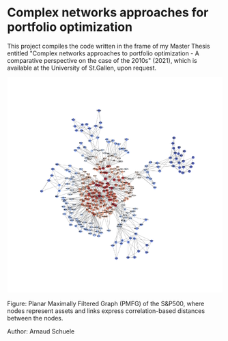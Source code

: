 # Complex networks approaches for portfolio optimization

This project compiles the code written in the frame of my Master Thesis entitled "Complex networks approaches to portfolio optimization - A comparative perspective on the case of the 2010s" (2021), which is available at the University of St.Gallen, upon request.

![cls_pmfg_label](https://github.com/arnaud-schuele/complex-networks-approaches-for-portfolio-optimization/blob/main/cls_pmfg_label.png?raw=true)

Figure: Planar Maximally Filtered Graph (PMFG) of the S&P500, where nodes represent assets and links express correlation-based distances between the nodes.

Author: Arnaud Schuele
